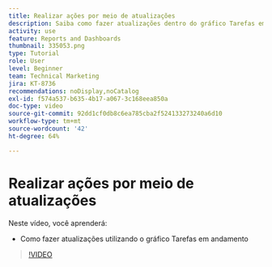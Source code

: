 ```yaml
---
title: Realizar ações por meio de atualizações
description: Saiba como fazer atualizações dentro do gráfico Tarefas em andamento no [!UICONTROL Enhanced Analytics].
activity: use
feature: Reports and Dashboards
thumbnail: 335053.png
type: Tutorial
role: User
level: Beginner
team: Technical Marketing
jira: KT-8736
recommendations: noDisplay,noCatalog
exl-id: f574a537-b635-4b17-a067-3c168eea850a
doc-type: video
source-git-commit: 92dd1cf0db8c6ea785cba2f524133273240a6d10
workflow-type: tm+mt
source-wordcount: '42'
ht-degree: 64%

---
```


# Realizar ações por meio de atualizações

Neste vídeo, você aprenderá:

* Como fazer atualizações utilizando o gráfico Tarefas em andamento

>[!VIDEO](https://video.tv.adobe.com/v/335053/?quality=12&learn=on)
